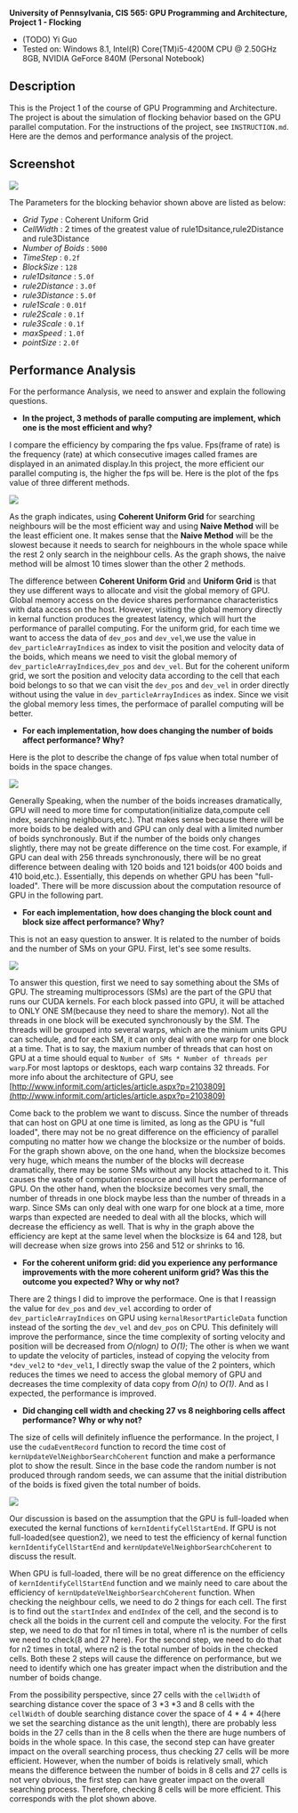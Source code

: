 **University of Pennsylvania, CIS 565: GPU Programming and Architecture,
Project 1 - Flocking**

* (TODO) Yi Guo
* Tested on:  Windows 8.1, Intel(R) Core(TM)i5-4200M CPU @ 2.50GHz 8GB, NVIDIA GeForce 840M (Personal Notebook)

## Description
     
This is the Project 1 of the course of GPU Programming and Architecture. The project is about the simulation of flocking behavior based on the GPU parallel computation. For the instructions of the project, see `INSTRUCTION.md`. Here are the demos and performance analysis of the project.
           
## Screenshot 
         
![](./images/mini_demo.gif)
    
The  Parameters for the blocking behavior shown above are listed as below:
* *Grid Type* : Coherent Uniform Grid
* *CellWidth* : 2 times of the greatest value of rule1Dsitance,rule2Distance and rule3Distance
* *Number of Boids* : `5000`
* *TimeStep* : `0.2f` 
* *BlockSize* : `128`
* *rule1Dsitance* : `5.0f`
* *rule2Distance* : `3.0f`
* *rule3Distance* : `5.0f`
* *rule1Scale* : `0.01f`
* *rule2Scale* : `0.1f`
* *rule3Scale* : `0.1f`
* *maxSpeed* : `1.0f`
* *pointSize* : `2.0f`

## Performance Analysis

For the performance Analysis, we need to answer and explain the following questions.

* **In the project, 3 methods of paralle computing are implement, which one is the most efficient and why?**

I compare the efficiency by comparing the fps value. Fps(frame of rate) is the frequency (rate) at which consecutive images called frames are displayed in an animated display.In this project, the more efficient our parallel computing is, the higher the fps will be. Here is the plot of the fps value of three different methods.

![](./images/DifferentMethodComparison.png)

As the graph indicates, using **Coherent Uniform Grid** for searching neighbours will be the most efficient way and using **Naive Method** will be the least efficient one. It makes sense that the **Naive Method** will be the slowest because it needs to search for neighbours in the whole space while the rest 2 only search in the neighbour cells. As the graph shows, the naive method will be almost 10 times slower than the other 2 methods.

The difference between **Coherent Uniform Grid** and **Uniform Grid** is that they use different ways to allocate and visit the global memory of GPU. Global memory access on the device shares performance characteristics with data access on the host. However, visiting the global memory directly in kernal function produces the greatest latency, which will hurt the performance of parallel computing. For the uniform grid, for each time we want to access the data of `dev_pos` and `dev_vel`,we use the value in `dev_particleArrayIndices` as index to visit the position and velocity data of the boids, which means we need to visit the global memory of `dev_particleArrayIndices`,`dev_pos` and `dev_vel`. But for the coherent uniform grid, we sort the position and velocity data according to the cell that each boid belongs to so that we can visit the `dev_pos` and `dev_vel` in order directly without using the value in `dev_particleArrayIndices` as index. Since we visit the global memory less times, the performace of parallel computing will be better.
          
      
     
        
* **For each implementation, how does changing the number of boids affect performance? Why?**

Here is the plot to describe the change of fps value when total number of boids in the space changes.

![](./images/DifferentBoidsNumComparison.png)

Generally Speaking, when the number of the boids increases dramatically, GPU will need to more time for computation(initialize data,compute cell index, searching neighbours,etc.). That makes sense because there will be more boids to be dealed with and GPU can only deal with a limited number of boids synchronously. But if the number of the boids only changes slightly, there may not be greate difference on the time cost. For example, if GPU can deal with 256 threads synchronously, there will be no great difference between dealing with 120 boids and 121 boids(or 400 boids and 410 boid,etc.). Essentially, this depends on whether GPU has been "full-loaded". There will be more discussion about the computation resource of GPU in the following part.



        
* **For each implementation, how does changing the block count and block size affect performance? Why?**

This is not an easy question to answer. It is related to the number of boids and the number of SMs on your GPU. First, let's see some results.
     
![](./images/DifferentBlockSizeComparison.png)
       
To answer this question, first we need to say something about the SMs of GPU. The streaming multiprocessors (SMs) are the part of the GPU that runs our CUDA kernels. For each block passed into GPU, it will be attached to ONLY ONE SM(because they need to share the memory). Not all the threads in one block will be executed synchronously by the SM. The threads will be grouped into several warps, which are the minium units GPU can schedule, and for each SM, it can only deal with one warp for one block at a time. That is to say, the maxium number of threads that can host on GPU at a time should equal to `Number of SMs * Number of threads per warp`.For most laptops or desktops, each warp contains 32 threads. For more info about the architecture of GPU, see [http://www.informit.com/articles/article.aspx?p=2103809](http://www.informit.com/articles/article.aspx?p=2103809)

Come back to the problem we want to discuss. Since the number of threads that can host on GPU at one time is limited, as long as the GPU is "full loaded", there may not be no great difference on the efficiency of parallel computing no matter how we change the blocksize or the number of boids. For the graph shown above, on the one hand, when the blocksize becomes very huge, which means the number of the blocks will decrease dramatically, there may be some SMs without any blocks attached to it. This causes the waste of computation resource and will hurt the performance of GPU. On the other hand, when the blocksize becomes very small, the number of threads in one block maybe less than the number of threads in a warp. Since SMs can only deal with one warp for one block at a time, more warps than expected are needed to deal with all the blocks, which will decrease the efficiency as well. That is why in the graph above the efficiency are kept at the same level when the blocksize is 64 and 128, but will decrease when size grows into 256 and 512 or shrinks to 16.
           
            


* **For the coherent uniform grid: did you experience any performance improvements with the more coherent uniform grid? Was this the outcome you expected? Why or why not?**

There are 2 things I did to improve the performace. One is that I reassign the value for `dev_pos` and `dev_vel` according to order of `dev_particleArrayIndices` on GPU using `kernalResortParticleData` function instead of the sorting the `dev_vel` and `dev_pos` on CPU. This definitely will improve the performance, since the time complexity of sorting velocity and position will be decreased from *O(nlogn)* to *O(1)*; The other is when we want to update the velocity of particles, instead of copying the velocity from `*dev_vel2` to `*dev_vel1`, I directly swap the value of the 2 pointers, which reduces the times we need to access the global memory of GPU and decreases the time complexity of data copy from *O(n)* to *O(1)*. And as I expected, the performance is improved.
     
        


* **Did changing cell width and checking 27 vs 8 neighboring cells affect performance? Why or why not?**

The size of cells will definitely influence the performance. In the project, I use the `cudaEventRecord` function to record the time cost of `kernUpdateVelNeighborSearchCoherent` function and make a performance plot to show the result. Since in the base code the random number is not produced through random seeds, we can assume that the initial distribution of the boids is fixed given the total number of boids.

![](./images/SearchingEfficiencyComparison.png)
       
Our discussion is based on the assumption that the GPU is full-loaded when executed the kernal functions of `kernIdentifyCellStartEnd`. If GPU is not full-loaded(see question2), we need to test the efficiency of kernal function `kernIdentifyCellStartEnd` and `kernUpdateVelNeighborSearchCoherent` to discuss the result.

When GPU is full-loaded, there will be no great difference on the efficiency of `kernIdentifyCellStartEnd` function and we mainly need to care about the efficiency of `kernUpdateVelNeighborSearchCoherent` function. When checking the neighbour cells, we need to do 2 things for each cell. The first is to find out the `startIndex` and `endIndex` of the cell, and the second is to check all the boids in the current cell and compute the velocity. For the first step, we need to do that for n1 times in total, where n1 is the number of cells we need to check(8 and 27 here). For the second step, we need to do that for n2 times in total, where n2 is the total number of boids in the checked cells. Both these 2 steps will cause the difference on performance, but we need to identify which one has greater impact when the distribution and the number of boids change.

From the possibility perspective, since 27 cells with the `cellWidth` of searching distance cover the space of 3 *3 *3 and 8 cells with the `cellWidth` of double searching distance cover the space of 4 * 4 * 4(here we set the searching distance as the unit length), there are probably less boids in the 27 cells than in the 8 cells when the there are huge numbers of boids in the whole space. In this case, the second step can have greater impact on the overall searching process, thus checking 27 cells will be more efficient. However, when the number of boids is relatively small, which means the difference between the number of boids in 8 cells and 27 cells is not very obvious, the first step can have greater impact on the overall searching process. Therefore, checking 8 cells will be more efficient. This corresponds with the plot shown above.
